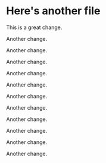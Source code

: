 # Here's another file

This is a great change.

Another change.

Another change.

Another change.

Another change.

Another change.

Another change.

Another change.

Another change.

Another change.

Another change.

Another change.

